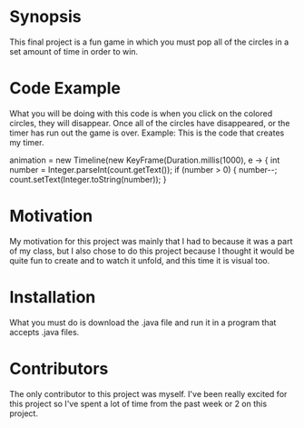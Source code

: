 # Synopsis

This final project is a fun game in which you must pop all of the circles in a set amount of time in order to win.

# Code Example

What you will be doing with this code is when you click on the colored circles, they will disappear.  Once all of the circles have disappeared, or the timer has run out the game is over.
Example: This is the code that creates my timer.

animation = new Timeline(new KeyFrame(Duration.millis(1000), e -> {
			int number = Integer.parseInt(count.getText());
			if (number > 0) {
				number--;
				count.setText(Integer.toString(number));
			}

# Motivation

My motivation for this project was mainly that I had to because it was a part of my class, but I also chose to do this project because I thought it would be quite fun to create and to watch it unfold, and this time it is visual too.

# Installation

What you must do is download the .java file and run it in a program that accepts .java files.

# Contributors

The only contributor to this project was myself.  I've been really excited for this project so I've spent a lot of time from the past week or 2 on this project.
